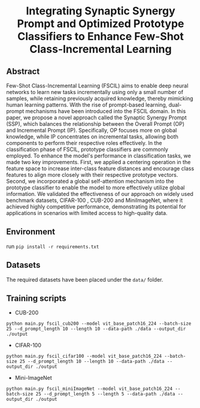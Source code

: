 <h1 align="center">
Integrating Synaptic Synergy Prompt and Optimized Prototype Classifiers to Enhance Few-Shot Class-Incremental Learning<br/>
</h1>

## Abstract
Few-Shot Class-Incremental Learning (FSCIL) aims to enable deep neural networks to learn new tasks incrementally using only a small number of samples, while retaining previously acquired knowledge, thereby mimicking human learning patterns. With the rise of prompt-based learning, dual-prompt mechanisms have been introduced into the FSCIL domain. In this paper, we propose a novel approach called the Synaptic Synergy Prompt (SSP), which balances the relationship between the Overall Prompt (OP) and Incremental Prompt (IP). Specifically, OP focuses more on global knowledge, while IP concentrates on incremental tasks, allowing both components to perform their respective roles effectively. In the classification phase of FSCIL, prototype classifiers are commonly employed. To enhance the model's performance in classification tasks, we made two key improvements. First, we applied a centering operation in the feature space to increase inter-class feature distances and encourage class features to align more closely with their respective prototype vectors. Second, we incorporated a global self-attention mechanism into the prototype classifier to enable the model to more effectively utilize global information. We validated the effectiveness of our approach on widely used benchmark datasets, CIFAR-100 , CUB-200 and MiniImageNet, where it achieved highly competitive performance, demonstrating its potential for applications in scenarios with limited access to high-quality data.



## Environment
run `pip install -r requirements.txt`

## Datasets
The required datasets have been placed under the `data/` folder.

## Training scripts
- CUB-200
```
python main.py fscil_cub200 --model vit_base_patch16_224 --batch-size 25 --d_prompt_length 10 --length 10 --data-path ./data --output_dir ./output
```


- CIFAR-100
```
python main.py fscil_cifar100 --model vit_base_patch16_224 --batch-size 25 --d_prompt_length 10 --length 10 --data-path ./data --output_dir ./output
```

- Mini-ImageNet
```
python main.py fscil_miniImageNet --model vit_base_patch16_224 --batch-size 25 --d_prompt_length 5 --length 5 --data-path ./data --output_dir ./output
```
